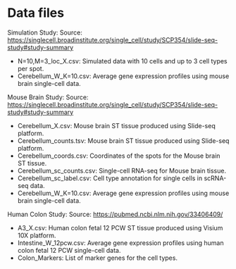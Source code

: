 # Data files

Simulation Study:
Source: https://singlecell.broadinstitute.org/single_cell/study/SCP354/slide-seq-study#study-summary

- N=10,M=3_loc_X.csv: Simulated data with 10 cells and up to 3 cell types per spot.
- Cerebellum_W_K=10.csv: Average gene expression profiles using mouse brain single-cell data.

Mouse Brain Study:
Source: https://singlecell.broadinstitute.org/single_cell/study/SCP354/slide-seq-study#study-summary

- Cerebellum_X.csv: Mouse brain ST tissue produced using Slide-seq platform.
- Cerebellum_counts.tsv: Mouse brain ST tissue produced using Slide-seq platform.
- Cerebellum_coords.csv: Coordinates of the spots for the Mouse brain ST tissue.
- Cerebellum_sc_counts.csv: Single-cell RNA-seq for Mouse brain tissue.
- Cerebellum_sc_label.csv: Cell type annotation for single cells in scRNA-seq data.
- Cerebellum_W_K=10.csv: Average gene expression profiles using mouse brain single-cell data.
  
Human Colon Study:
Source: https://pubmed.ncbi.nlm.nih.gov/33406409/

- A3_X.csv: Human colon fetal 12 PCW ST tissue produced using Visium 10X platform.
- Intestine_W_12pcw.csv: Average gene expression profiles using human colon fetal 12 PCW single-cell data.
- Colon_Markers: List of marker genes for the cell types.
